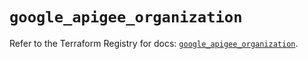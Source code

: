 # `google_apigee_organization`

Refer to the Terraform Registry for docs: [`google_apigee_organization`](https://registry.terraform.io/providers/hashicorp/google/5.32.0/docs/resources/apigee_organization).
